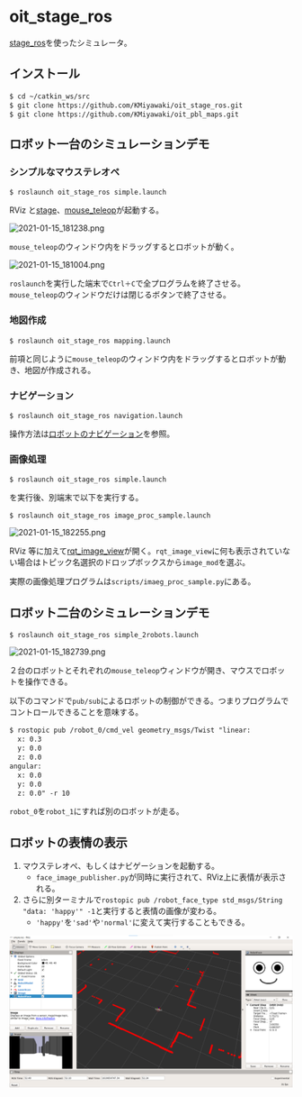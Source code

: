 # oit_stage_ros

[stage_ros](http://wiki.ros.org/stage_ros)を使ったシミュレータ。

## インストール

```shell
$ cd ~/catkin_ws/src
$ git clone https://github.com/KMiyawaki/oit_stage_ros.git
$ git clone https://github.com/KMiyawaki/oit_pbl_maps.git
```

## ロボット一台のシミュレーションデモ

### シンプルなマウステレオペ

```shell
$ roslaunch oit_stage_ros simple.launch
```

RViz と[stage](https://player-stage-manual.readthedocs.io/en/latest/)、[mouse_teleop](https://github.com/ros-teleop/teleop_tools)が起動する。

![2021-01-15_181238.png](./images/2021-01-15_181238.png)

`mouse_teleop`のウィンドウ内をドラッグするとロボットが動く。

![2021-01-15_181004.png](./images/2021-01-15_181004.png)

`roslaunch`を実行した端末で`Ctrl＋C`で全プログラムを終了させる。`mouse_teleop`のウィンドウだけは閉じるボタンで終了させる。

### 地図作成

```shell
$ roslaunch oit_stage_ros mapping.launch 
```

前項と同じように`mouse_teleop`のウィンドウ内をドラッグするとロボットが動き、地図が作成される。

### ナビゲーション

```shell
$ roslaunch oit_stage_ros navigation.launch 
```

操作方法は[ロボットのナビゲーション](https://github.com/KMiyawaki/lectures/blob/master/ros/stage_simulator/stage_simulator_01.md#%E3%83%AD%E3%83%9C%E3%83%83%E3%83%88%E3%81%AE%E3%83%8A%E3%83%93%E3%82%B2%E3%83%BC%E3%82%B7%E3%83%A7%E3%83%B3)を参照。

### 画像処理

```shell
$ roslaunch oit_stage_ros simple.launch 
```

を実行後、別端末で以下を実行する。

```shell
$ roslaunch oit_stage_ros image_proc_sample.launch
```

![2021-01-15_182255.png](./images/2021-01-15_182255.png)

RViz 等に加えて[rqt_image_view](http://wiki.ros.org/rqt_image_view)が開く。`rqt_image_view`に何も表示されていない場合はトピック名選択のドロップボックスから`image_mod`を選ぶ。

実際の画像処理プログラムは`scripts/imaeg_proc_sample.py`にある。

## ロボット二台のシミュレーションデモ

```shell
$ roslaunch oit_stage_ros simple_2robots.launch
```

![2021-01-15_182739.png](./images/2021-01-15_182739.png)

２台のロボットとそれぞれの`mouse_teleop`ウィンドウが開き、マウスでロボットを操作できる。

以下のコマンドで`pub/sub`によるロボットの制御ができる。つまりプログラムでコントロールできることを意味する。

```shell
$ rostopic pub /robot_0/cmd_vel geometry_msgs/Twist "linear:
  x: 0.3
  y: 0.0
  z: 0.0
angular:
  x: 0.0
  y: 0.0
  z: 0.0" -r 10
```

`robot_0`を`robot_1`にすれば別のロボットが走る。

## ロボットの表情の表示

1. マウステレオペ、もしくはナビゲーションを起動する。
    - `face_image_publisher.py`が同時に実行されて、RViz上に表情が表示される。
1. さらに別ターミナルで`rostopic pub /robot_face_type std_msgs/String "data: 'happy'" -1`と実行すると表情の画像が変わる。
    - `'happy'`を`'sad'`や`'normal'`に変えて実行することもできる。

![2021-01-15_182739.png](./images/2021-04-29_090555.png)
